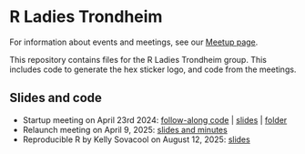 # R Ladies Trondheim

For information about events and meetings, see our [Meetup page](https://www.meetup.com/rladies-trondheim/).

This repository contains files for the R Ladies Trondheim group. This includes code to generate the hex sticker logo, and code from the meetings.

## Slides and code
- Startup meeting on April 23rd 2024: [follow-along code](https://raw.githubusercontent.com/emmaSkarstein/R-Ladies-Trondheim/master/24_04_23_startup_meeting/follow_along_code.R) | [slides](https://github.com/emmaSkarstein/R-Ladies-Trondheim/blob/master/24_04_23_startup_meeting/24_04_23_slides.pdf) | [folder](https://github.com/emmaSkarstein/R-Ladies-Trondheim/tree/master/24_04_23_startup_meeting)
- Relaunch meeting on April 9, 2025: [slides and minutes](https://github.com/emmaSkarstein/R-Ladies-Trondheim/tree/master/09_04_25_RPackageFlashTalks)
- Reproducible R by Kelly Sovacool on August 12, 2025: [slides](http://sovacool.dev/repro-r/)
